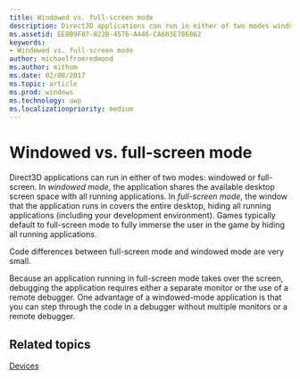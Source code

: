 ```yaml
---
title: Windowed vs. full-screen mode
description: Direct3D applications can run in either of two modes windowed or full-screen.
ms.assetid: EE8B9F87-822B-4576-A446-CA603E786862
keywords:
- Windowed vs. full-screen mode
author: michaelfromredmond
ms.author: mithom
ms.date: 02/08/2017
ms.topic: article
ms.prod: windows
ms.technology: uwp
ms.localizationpriority: medium
---
```


# <span id="direct3dconcepts.windowed_vs__full-screen_mode"></span>Windowed vs. full-screen mode


Direct3D applications can run in either of two modes: windowed or full-screen. In *windowed mode*, the application shares the available desktop screen space with all running applications. In *full-screen mode*, the window that the application runs in covers the entire desktop, hiding all running applications (including your development environment). Games typically default to full-screen mode to fully immerse the user in the game by hiding all running applications.

Code differences between full-screen mode and windowed mode are very small.

Because an application running in full-screen mode takes over the screen, debugging the application requires either a separate monitor or the use of a remote debugger. One advantage of a windowed-mode application is that you can step through the code in a debugger without multiple monitors or a remote debugger.

## <span id="related-topics"></span>Related topics


[Devices](devices.md)

 

 




